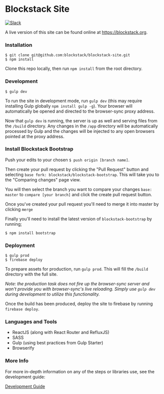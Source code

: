 # Blockstack Site

[![Slack](http://slack.blockstack.org/badge.svg)](http://slack.blockstack.org/)

A live version of this site can be found online at https://blockstack.org.

### Installation

```
$ git clone git@github.com:blockstack/blockstack-site.git
$ npm install
```

Clone this repo locally, then run `npm install` from the root directory.

### Development

```
$ gulp dev
```

To run the site in development mode, run `gulp dev` (this may require installing Gulp globally `npm install gulp -g`). Your browser will automatically be opened and directed to the browser-sync proxy address.

Now that `gulp dev` is running, the server is up as well and serving files from the `/build` directory. Any changes in the `/app` directory will be automatically processed by Gulp and the changes will be injected to any open browsers pointed at the proxy address.

### Install Blockstack Bootstrap

Push your edits to your chosen `$ push origin [branch name]`.

Then create your pull request by clicking the "Pull Request" button and selecting `base fork: blockstack/blockstack-bootstrap`. This will take you to the "Comparing changes" page view.

You will then select the branch you want to compare your changes `base: master` to `compare [your branch]` and click the create pull request button.

Once you've created your pull request you'll need to merge it into master by clicking `merge`

Finally you'll need to install the latest version of `blockstack-bootstrap` by running;

```
$ npm install bootstrap
```

### Deployment

```
$ gulp prod
$ firebase deploy
```

To prepare assets for production, run `gulp prod`. This will fill the `/build` directory with the full site.

*Note: the production task does not fire up the browser-sync server and won't provide you with browser-sync's live reloading. Simply use `gulp dev` during development to utilize this functionality.*

Once the build has been produced, deploy the site to firebase by running `firebase deploy`.

### Languages and Tools

- ReactJS (along with React Router and RefluxJS)
- SASS
- Gulp (using best practices from Gulp Starter)
- Browserify

### More Info

For more in-depth information on any of the steps or libraries use, see the development guide:

[Development Guide](development.md)

